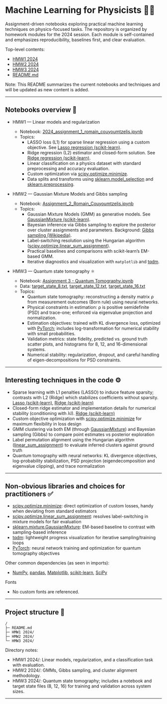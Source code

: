 # Machine Learning for Physicists 📘🧪

Assignment-driven notebooks exploring practical machine learning techniques on physics-focused tasks. The repository is organized by homework modules for the 2024 session. Each module is self-contained and emphasizes reproducibility, baselines first, and clear evaluation.

Top-level contents:
- [HMW1 2024](HMW1%202024/)
- [HMW2 2024](HMW2%202024/)
- [HMW3 2024](HMW3%202024/)
- [README.md](README.md)

Note: This README summarizes the current notebooks and techniques and will be updated as new content is added.

---

## Notebooks overview 🔬

- HMW1 — Linear models and regularization
  - Notebook: [2024_assignment_1_romain_couyoumtzelis.ipynb](HMW1%202024/2024_assignment_1_romain_couyoumtzelis.ipynb)
  - Topics:
    - LASSO loss (L1) for sparse linear regression using a custom objective. See [Lasso regression (scikit-learn)](https://scikit-learn.org/stable/modules/linear_model.html#lasso).
    - Ridge regression (L2) estimator and closed-form solution. See [Ridge regression (scikit-learn)](https://scikit-learn.org/stable/modules/linear_model.html#ridge-regression).
    - Linear classification on a physics dataset with standard preprocessing and accuracy evaluation.
    - Custom optimization via [scipy.optimize.minimize](https://docs.scipy.org/doc/scipy/reference/generated/scipy.optimize.minimize.html).
    - Data splits and transforms using [sklearn.model_selection](https://scikit-learn.org/stable/modules/classes.html#module-sklearn.model_selection) and [sklearn.preprocessing](https://scikit-learn.org/stable/modules/preprocessing.html).

- HMW2 — Gaussian Mixture Models and Gibbs sampling
  - Notebook: [Assignment_2_Romain_Couyoumtzelis.ipynb](HMW2%202024/Assignment_2_Romain_Couyoumtzelis.ipynb)
  - Topics:
    - Gaussian Mixture Models (GMM) as generative models. See [GaussianMixture (scikit-learn)](https://scikit-learn.org/stable/modules/generated/sklearn.mixture.GaussianMixture.html).
    - Bayesian inference via Gibbs sampling to explore the posterior over cluster assignments and parameters. Background: [Gibbs sampling (Wikipedia)](https://en.wikipedia.org/wiki/Gibbs_sampling).
    - Label-switching resolution using the Hungarian algorithm ([scipy.optimize.linear_sum_assignment](https://docs.scipy.org/doc/scipy/reference/generated/scipy.optimize.linear_sum_assignment.html)).
    - Practical baselines and comparisons with scikit-learn’s EM-based GMM.
    - Iterative diagnostics and visualization with `matplotlib` and [tqdm](https://tqdm.github.io/).

- HMW3 — Quantum state tomography ⚛️
  - Notebook: [Assignment 3 - Quantum Tomography.ipynb](HMW3%202024/Assignment%203%20-%20Quantum%20Tomography.ipynb)
  - Data: [target_state_8.txt](HMW3%202024/target_state_8.txt), [target_state_12.txt](HMW3%202024/target_state_12.txt), [target_state_16.txt](HMW3%202024/target_state_16.txt)
  - Topics:
    - Quantum state tomography: reconstructing a density matrix ρ from measurement outcomes (Born rule) using neural networks.
    - Physical constraints in estimation: ρ is positive semidefinite (PSD) and trace-one; enforced via eigenvalue projection and normalization.
    - Estimation objectives: trained with KL divergence loss, optimized with [PyTorch](https://pytorch.org); includes log-transformation for numerical stability with small probabilities.
    - Validation metrics: state fidelity, predicted vs. ground truth scatter plots, and histograms for 8, 12, and 16-dimensional systems.
    - Numerical stability: regularization, dropout, and careful handling of eigen-decompositions for PSD constraints.

---

## Interesting techniques in the code ⚙️

- Sparse learning with L1 penalties (LASSO) to induce feature sparsity; contrasts with L2 (Ridge) which stabilizes coefficients without sparsity. [Lasso (scikit-learn)](https://scikit-learn.org/stable/modules/linear_model.html#lasso), [Ridge (scikit-learn)](https://scikit-learn.org/stable/modules/linear_model.html#ridge-regression)
- Closed-form ridge estimator and implementation details for numerical stability (conditioning with λI). [Ridge (scikit-learn)](https://scikit-learn.org/stable/modules/linear_model.html#ridge-regression)
- Custom objective optimization with [scipy.optimize.minimize](https://docs.scipy.org/doc/scipy/reference/generated/scipy.optimize.minimize.html) for maximum flexibility in loss design
- GMM clustering via both EM (through [GaussianMixture](https://scikit-learn.org/stable/modules/generated/sklearn.mixture.GaussianMixture.html)) and Bayesian sampling (Gibbs) to compare point estimates vs posterior exploration
- Label permutation alignment using the Hungarian algorithm ([linear_sum_assignment](https://docs.scipy.org/doc/scipy/reference/generated/scipy.optimize.linear_sum_assignment.html)) to evaluate inferred clusters against ground truth
- Quantum tomography with neural networks: KL divergence objectives, log-probability stabilization, PSD projection (eigendecomposition and eigenvalue clipping), and trace normalization

---

## Non-obvious libraries and choices for practitioners ✅

- [scipy.optimize.minimize](https://docs.scipy.org/doc/scipy/reference/generated/scipy.optimize.minimize.html): direct optimization of custom losses, handy when deviating from standard estimators
- [scipy.optimize.linear_sum_assignment](https://docs.scipy.org/doc/scipy/reference/generated/scipy.optimize.linear_sum_assignment.html): resolves label-switching in mixture models for fair evaluation
- [sklearn.mixture.GaussianMixture](https://scikit-learn.org/stable/modules/generated/sklearn.mixture.GaussianMixture.html): EM-based baseline to contrast with sampling-based inference
- [tqdm](https://tqdm.github.io/): lightweight progress visualization for iterative sampling/training loops
- [PyTorch](https://pytorch.org): neural network training and optimization for quantum tomography objectives

Other common dependencies (as seen in imports):
- [NumPy](https://numpy.org), [pandas](https://pandas.pydata.org), [Matplotlib](https://matplotlib.org), [scikit-learn](https://scikit-learn.org), [SciPy](https://scipy.org)

Fonts
- No custom fonts are referenced.

---

## Project structure 📁

```text
/
├─ README.md
├─ HMW1 2024/
├─ HMW2 2024/
└─ HMW3 2024/
```

Directory notes:
- HMW1 2024/: Linear models, regularization, and a classification task with evaluation.
- HMW2 2024/: GMMs, Gibbs sampling, and cluster alignment methodology.
- HMW3 2024/: Quantum state tomography; includes a notebook and target state files (8, 12, 16) for training and validation across system sizes.

---
